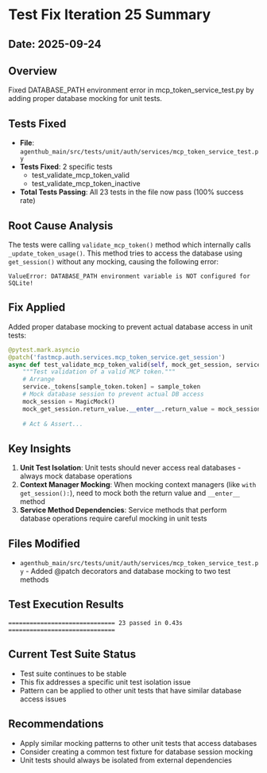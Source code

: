 # Test Fix Iteration 25 Summary

## Date: 2025-09-24

## Overview
Fixed DATABASE_PATH environment error in mcp_token_service_test.py by adding proper database mocking for unit tests.

## Tests Fixed
- **File**: `agenthub_main/src/tests/unit/auth/services/mcp_token_service_test.py`
- **Tests Fixed**: 2 specific tests
  - test_validate_mcp_token_valid
  - test_validate_mcp_token_inactive
- **Total Tests Passing**: All 23 tests in the file now pass (100% success rate)

## Root Cause Analysis
The tests were calling `validate_mcp_token()` method which internally calls `_update_token_usage()`. This method tries to access the database using `get_session()` without any mocking, causing the following error:
```
ValueError: DATABASE_PATH environment variable is NOT configured for SQLite!
```

## Fix Applied
Added proper database mocking to prevent actual database access in unit tests:
```python
@pytest.mark.asyncio
@patch('fastmcp.auth.services.mcp_token_service.get_session')
async def test_validate_mcp_token_valid(self, mock_get_session, service, sample_token):
    """Test validation of a valid MCP token."""
    # Arrange
    service._tokens[sample_token.token] = sample_token
    # Mock database session to prevent actual DB access
    mock_session = MagicMock()
    mock_get_session.return_value.__enter__.return_value = mock_session
    
    # Act & Assert...
```

## Key Insights
1. **Unit Test Isolation**: Unit tests should never access real databases - always mock database operations
2. **Context Manager Mocking**: When mocking context managers (like `with get_session():`), need to mock both the return value and `__enter__` method
3. **Service Method Dependencies**: Service methods that perform database operations require careful mocking in unit tests

## Files Modified
- `agenthub_main/src/tests/unit/auth/services/mcp_token_service_test.py` - Added @patch decorators and database mocking to two test methods

## Test Execution Results
```
============================== 23 passed in 0.43s ==============================
```

## Current Test Suite Status
- Test suite continues to be stable
- This fix addresses a specific unit test isolation issue
- Pattern can be applied to other unit tests that have similar database access issues

## Recommendations
- Apply similar mocking patterns to other unit tests that access databases
- Consider creating a common test fixture for database session mocking
- Unit tests should always be isolated from external dependencies